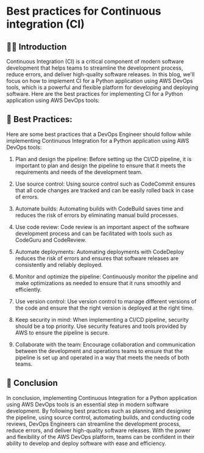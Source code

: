 # Best practices for Continuous integration (CI)

## 👩‍💻 Introduction

Continuous Integration (CI) is a critical component of modern software development that helps teams to streamline the development process, reduce errors, and deliver high-quality software releases. In this blog, we'll focus on how to implement CI for a Python application using AWS DevOps tools, which is a powerful and flexible platform for developing and deploying software. Here are the best practices for implementing CI for a Python application using AWS DevOps tools:

## 📍 Best Practices:

Here are some best practices that a DevOps Engineer should follow while implementing Continuous Integration for a Python application using AWS DevOps tools:

1. Plan and design the pipeline: Before setting up the CI/CD pipeline, it is important to plan and design the pipeline to ensure that it meets the requirements and needs of the development team.
    
2. Use source control: Using source control such as CodeCommit ensures that all code changes are tracked and can be easily rolled back in case of errors.
    
3. Automate builds: Automating builds with CodeBuild saves time and reduces the risk of errors by eliminating manual build processes.
    
4. Use code review: Code review is an important aspect of the software development process and can be facilitated with tools such as CodeGuru and CodeReview.
    
5. Automate deployments: Automating deployments with CodeDeploy reduces the risk of errors and ensures that software releases are consistently and reliably deployed.
    
6. Monitor and optimize the pipeline: Continuously monitor the pipeline and make optimizations as needed to ensure that it runs smoothly and efficiently.
    
7. Use version control: Use version control to manage different versions of the code and ensure that the right version is deployed at the right time.
    
8. Keep security in mind: When implementing a CI/CD pipeline, security should be a top priority. Use security features and tools provided by AWS to ensure the pipeline is secure.
    
9. Collaborate with the team: Encourage collaboration and communication between the development and operations teams to ensure that the pipeline is set up and operated in a way that meets the needs of both teams.
    

## 📍 Conclusion

In conclusion, implementing Continuous Integration for a Python application using AWS DevOps tools is an essential step in modern software development. By following best practices such as planning and designing the pipeline, using source control, automating builds, and conducting code reviews, DevOps Engineers can streamline the development process, reduce errors, and deliver high-quality software releases. With the power and flexibility of the AWS DevOps platform, teams can be confident in their ability to develop and deploy software with ease and efficiency.